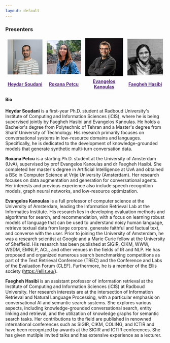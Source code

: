 ```yaml
---
layout: default
---
```


### Presenters
<table style="border: none;">
<tbody style="border: none; margin-left: auto; margin-right: auto;">
<tr style="border: none;">
<td align="center" style="width: 200px;" >
<img class="circlepic" src="./imgs/Heydar.jpg" />
</td>
<td align="center" style="width: 200px;">
<img class="circlepic" src="./imgs/Roxana.png" />
</td>
<td align="center" style="width: 200px;">
<img class="circlepic" src="./imgs/Evangelos.jpg" />
</td>
<td align="center" style="width: 200px;">
<img class="circlepic" src="./imgs/Faegheh.jpeg" />
</td>
</tr>
<tr  style="border: none;">
<td align="center">
<b><a href="https://scholar.google.com/citations?user=PKdMg1AAAAAJ&hl=en&oi=ao" style="color:#51247a;">Heydar Soudani</a></b>
</td>
<td align="center">
<b><a href="https://scholar.google.com/citations?user=uVfPg-cAAAAJ&hl=en" style="color:#51247a;">Roxana Petcu</a></b>
</td>
<td align="center">
<b><a href="https://scholar.google.com/citations?user=0HybxV4AAAAJ&hl=en" style="color:#51247a;">Evangelos Kanoulas</a></b>
</td>
<td align="center">
<b><a href="https://hasibi.com/" style="color:#51247a;">Faegheh Hasibi</a></b>
</td>
  
</tr>
</tbody>
</table>


#### Bio

<b>Heydar Soudani</b> is a first-year Ph.D. student at Radboud University's Institute of Computing and Information Sciences (iCIS), where he is being supervised jointly by Faegheh Hasibi and Evangelos Kanoulas. He holds a Bachelor's degree from Polytechnic of Tehran and a Master's degree from Sharif University of Technology. His research primarily focuses on conversational systems in low-resource domains and languages. Specifically, he is dedicated to the development of knowledge-grounded models that generate synthetic multi-turn conversation data.

<b>Roxana Petcu</b> is a starting Ph.D. student at the University of Amsterdam (UvA), supervised by prof Evangelos Kanoulas and dr Faegheh Hasibi. She completed her master's degree in Artificial Intelligence at UvA and obtained a BSc in Computer Science at Vrije University (Amsterdam). Her research focuses on data augmentation and generation for conversational agents. Her interests and previous experience also include speech recognition models, graph neural networks, and low-resource optimization.

<b>Evangelos Kanoulas</b> is a full professor of computer science at the University of Amsterdam, leading the Information Retrieval Lab at the Informatics Institute. His research lies in developing evaluation methods and algorithms for search, and recommendation, with a focus on learning robust models of language that can be used to understand noisy human language, retrieve textual data from large corpora, generate faithful and factual text, and converse with the user. Prior to joining the University of Amsterdam, he was a research scientist at Google and a Marie Curie fellow at the University of Sheffield. His research has been published at SIGIR, CIKM, WWW, WSDM, EMNLP, ACL, and other venues in the fields of IR and NLP. He has proposed and organized numerous search benchmarking competitions as part of the Text Retrieval Conference (TREC) and the Conference and Labs of the Evaluation Forum (CLEF). Furthermore, he is a member of the Ellis society (https://ellis.eu/).

<b>Faegheh Hasibi</b> is an assistant professor of information retrieval at the Institute of Computing and Information Sciences (iCIS) at Radboud University. Her research interests are at the intersection of Information Retrieval and Natural Language Processing, with a particular emphasis on conversational AI and semantic search systems. She explores various aspects, including knowledge-grounded conversational search, entity linking and retrieval, and the utilization of knowledge graphs for semantic search tasks. Her contributions to the field are published in renowned international conferences such as SIGIR, CIKM, COLING, and ICTIR and have been recognized by awards at the SIGIR and ICTIR conferences. She has given mutilple invited talks and has extensive experience as a lecturer. 

